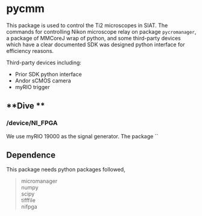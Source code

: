 # **pycmm**

This package is used to control the Ti2 microscopes in SIAT. 
The commands for controlling Nikon microscope relay on package `pycromanager`, 
a package of MMCoreJ wrap of python, and some third-party devices which 
have a clear documented SDK was designed python interface for efficiency reasons.


Third-party devices including:
* Prior SDK python interface
* Andor sCMOS camera
* myRIO trigger



## **Dive **
### **/device/NI_FPGA**
We use myRIO 19000 as the signal generator. The package ``




## **Dependence**
This package needs python packages followed,
> micromanager \
> numpy \
> scipy\
> tifffile\
>nifpga


